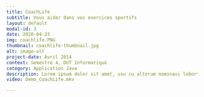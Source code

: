 ```yaml
---
title: CoachLife
subtitle: Vous aider dans vos exercices sportifs
layout: default
modal-id: 3
date: 2020-04-23
img: coachlife.PNG
thumbnail: coachlife-thumbnail.jpg
alt: image-alt
project-date: Avril 2014
context: Semestre 4, DUT Informatique
category: Application Java
description: Lorem ipsum dolor sit amet, usu cu alterum nominavi lobortis. At duo novum diceret. Tantas apeirian vix et, usu sanctus postulant inciderint ut, populo diceret necessitatibus in vim. Cu eum dicam feugiat noluisse.
video: Demo_CoachLife.mkv

---
```

